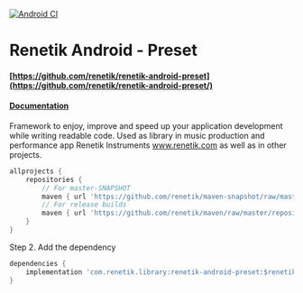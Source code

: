 <!---Header--->
[![Android CI](https://github.com/renetik/renetik-android-preset/workflows/Android%20CI/badge.svg)
](https://github.com/renetik/renetik-android-preset/actions/workflows/android.yml)

# Renetik Android - Preset

#### [https://github.com/renetik/renetik-android-preset](https://github.com/renetik/renetik-android-preset/)

#### [Documentation](https://renetik.github.io/renetik-android-preset/)

Framework to enjoy, improve and speed up your application development while writing readable code.
Used as library in music production and performance app Renetik Instruments www.renetik.com as well
as in other projects.

```gradle
allprojects {
    repositories {
        // For master-SNAPSHOT
        maven { url 'https://github.com/renetik/maven-snapshot/raw/master/repository' }
        // For release builds
        maven { url 'https://github.com/renetik/maven/raw/master/repository' }
    }
}
```

Step 2. Add the dependency

```gradle
dependencies {
    implementation 'com.renetik.library:renetik-android-preset:$renetik-android-version'
}
```
